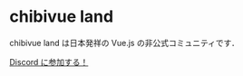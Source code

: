 # chibivue land

chibivue land は日本発祥の Vue.js の非公式コミュニティです．
  
[Discord に参加する！](https://discord.gg/aVHvmbmSRy)
